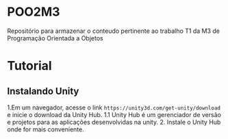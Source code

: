# POO2M3
Repositório para armazenar o conteudo pertinente ao trabalho T1 da M3 de Programação Orientada a Objetos

# Tutorial

## Instalando Unity
1.Em um navegador, acesse o link ``https://unity3d.com/get-unity/download`` e inicie o download da Unity Hub.
  1.1 Unity Hub é um gerenciador de versão e projetos para as aplicações desenvolvidas na unity.
2. Instale o Unity Hub onde for mais conveniente.
